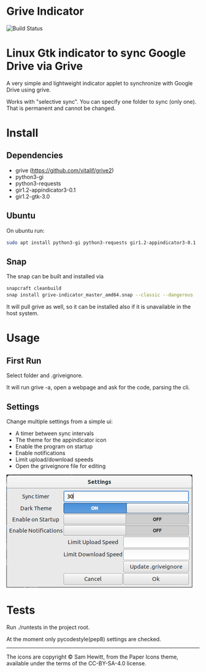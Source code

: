 # Grive Indicator

![Build Status](https://api.travis-ci.org/LyzardKing/grive-indicator.svg?branch=master)


# Linux Gtk indicator to sync Google Drive via Grive

A very simple and lightweight indicator applet to synchronize with Google Drive using grive.

Works with "selective sync". You can specify one folder to sync (only one). That is permanent and cannot be changed.

# Install

 ## Dependencies

- grive (https://github.com/vitalif/grive2)
- python3-gi
- python3-requests
- gir1.2-appindicator3-0.1
- gir1.2-gtk-3.0

## Ubuntu

On ubuntu run:
```sh
sudo apt install python3-gi python3-requests gir1.2-appindicator3-0.1
```

## Snap

The snap can be built and installed via 
```sh
snapcraft cleanbuild
snap install grive-indicator_master_amd64.snap --classic --dangerous
```

It will pull grive as well, so it can be installed also if it is unavailable in the host system.

# Usage

## First Run

Select folder and .griveignore.

It will run grive -a, open a webpage and ask for the code, parsing the cli.

## Settings

Change multiple settings from a simple ui:
- A timer between sync intervals
- The theme for the appindicator icon
- Enable the program on startup
- Enable notifications
- Limit upload/download speeds
- Open the griveignore file for editing

[![settings_screenshot](settings.png)](settings.png)

# Tests

Run ./runtests in the project root.

At the moment only pycodestyle(pep8) settings are checked.

----
The icons are copyright © Sam Hewitt, from the Paper Icons theme, available under the terms of the CC-BY-SA-4.0 license.
